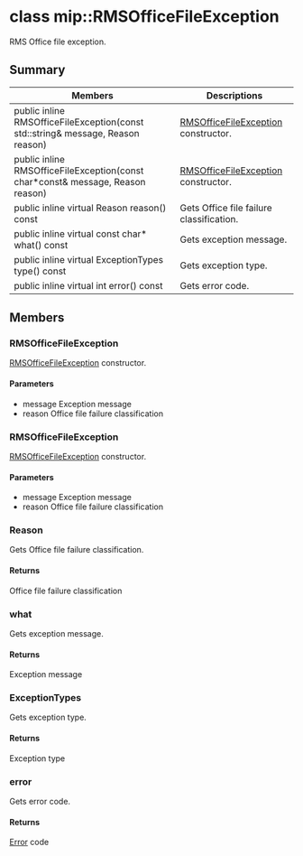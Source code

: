 # class mip::RMSOfficeFileException 
RMS Office file exception.
  
## Summary
 Members                        | Descriptions                                
--------------------------------|---------------------------------------------
public inline RMSOfficeFileException(const std::string& message, Reason reason)  |  [RMSOfficeFileException](#classmip_1_1_r_m_s_office_file_exception) constructor.
public inline RMSOfficeFileException(const char*const& message, Reason reason)  |  [RMSOfficeFileException](#classmip_1_1_r_m_s_office_file_exception) constructor.
public inline virtual Reason reason() const  |  Gets Office file failure classification.
public inline virtual const char* what() const  |  Gets exception message.
public inline virtual ExceptionTypes type() const  |  Gets exception type.
public inline virtual int error() const  |  Gets error code.
  
## Members
  
### RMSOfficeFileException
[RMSOfficeFileException](#classmip_1_1_r_m_s_office_file_exception) constructor.
  
#### Parameters
* message Exception message 
* reason Office file failure classification
  
### RMSOfficeFileException
[RMSOfficeFileException](#classmip_1_1_r_m_s_office_file_exception) constructor.
  
#### Parameters
* message Exception message 
* reason Office file failure classification
  
### Reason
Gets Office file failure classification.
  
#### Returns
Office file failure classification
  
### what
Gets exception message.
  
#### Returns
Exception message
  
### ExceptionTypes
Gets exception type.
  
#### Returns
Exception type
  
### error
Gets error code.
  
#### Returns
[Error](#classmip_1_1_error) code